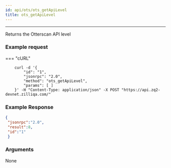 ```yaml
---
id: api/ots/ots_getApiLevel
title: ots_getApiLevel
---
```

---

Returns the Otterscan API level

### Example request

=== "cURL"

```shell
    curl -d '{
        "id": "1",
        "jsonrpc": "2.0",
        "method": "ots_getApiLevel",
        "params": [ ]
    }' -H "Content-Type: application/json" -X POST "https://api.zq2-devnet.zilliqa.com/"
```

### Example Response

```json
{
 "jsonrpc":"2.0",
 "result":8,
 "id":"1"
 }
```

### Arguments

None
